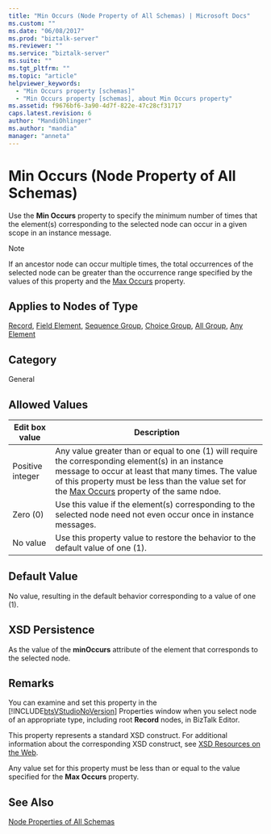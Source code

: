 ```yaml
---
title: "Min Occurs (Node Property of All Schemas) | Microsoft Docs"
ms.custom: ""
ms.date: "06/08/2017"
ms.prod: "biztalk-server"
ms.reviewer: ""
ms.service: "biztalk-server"
ms.suite: ""
ms.tgt_pltfrm: ""
ms.topic: "article"
helpviewer_keywords: 
  - "Min Occurs property [schemas]"
  - "Min Occurs property [schemas], about Min Occurs property"
ms.assetid: f9676bf6-3a90-4d7f-822e-47c28cf31717
caps.latest.revision: 6
author: "MandiOhlinger"
ms.author: "mandia"
manager: "anneta"
---
```

# Min Occurs (Node Property of All Schemas)
Use the **Min Occurs** property to specify the minimum number of times that the element(s) corresponding to the selected node can occur in a given scope in an instance message.  
  
> [!NOTE]
>  If an ancestor node can occur multiple times, the total occurrences of the selected node can be greater than the occurrence range specified by the values of this property and the [Max Occurs](../core/max-occurs-node-property-of-all-schemas.md) property.  
  
## Applies to Nodes of Type  
 [Record](../core/record-node-properties.md), [Field Element](../core/field-element-node-properties.md), [Sequence Group](../core/sequence-group-node-properties.md), [Choice Group](../core/choice-group-node-properties.md), [All Group](../core/all-group-node-properties.md), [Any Element](../core/any-element-node-properties.md)  
  
## Category  
 General  
  
## Allowed Values  
  
|Edit box value|Description|  
|--------------------|-----------------|  
|Positive integer|Any value greater than or equal to one (1) will require the corresponding element(s) in an instance message to occur at least that many times. The value of this property must be less than the value set for the [Max Occurs](../core/max-occurs-node-property-of-all-schemas.md) property of the same ndoe.|  
|Zero (0)|Use this value if the element(s) corresponding to the selected node need not even occur once in instance messages.|  
|No value|Use this property value to restore the behavior to the default value of one (1).|  
  
## Default Value  
 No value, resulting in the default behavior corresponding to a value of one (1).  
  
## XSD Persistence  
 As the value of the **minOccurs** attribute of the element that corresponds to the selected node.  
  
## Remarks  
 You can examine and set this property in the [!INCLUDE[btsVStudioNoVersion](../includes/btsvstudionoversion-md.md)] Properties window when you select node of an appropriate type, including root **Record** nodes, in BizTalk Editor.  
  
 This property represents a standard XSD construct. For additional information about the corresponding XSD construct, see [XSD Resources on the Web](../core/xsd-resources-on-the-web.md).  
  
 Any value set for this property must be less than or equal to the value specified for the **Max Occurs** property.  
  
## See Also  
 [Node Properties of All Schemas](../core/node-properties-of-all-schemas.md)